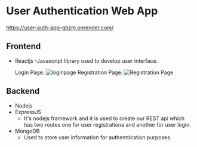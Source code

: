 # User Authentication Web App

https://user-auth-app-gbzm.onrender.com/

## Frontend

- Reactjs
  -Javascript library used to develop user interface.

  Login Page:
  ![loginpage](https://user-images.githubusercontent.com/88100149/214437700-84e2bdb5-7493-49a5-ad97-ace2951321e7.png)
  Registration Page:
  ![Registration Page](https://user-images.githubusercontent.com/88100149/214437084-a25ad064-1b93-4cb7-9f49-2f674f662acf.png)

## Backend

- Nodejs
- ExpressJS
  - It's nodejs framework and it is used to create our REST api which has two routes one for user registrationa and another for user login.
- MongoDB
  - Used to store user information for authemtication purposes
